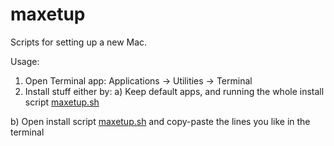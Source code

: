 # maxetup
Scripts for setting up a new Mac.

Usage: 
1. Open Terminal app: Applications → Utilities → Terminal
2. Install stuff either by:
  a) Keep default apps, and running the whole install script [maxetup.sh](maxetup.sh)
  
  b) Open install script [maxetup.sh](maxetup.sh) and copy-paste the lines you like in the terminal

